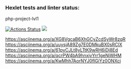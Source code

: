 ### Hexlet tests and linter status:
php-project-lvl1

[![Actions Status](https://github.com/CheshirSmil/php-project-lvl1/workflows/hexlet-check/badge.svg)](https://github.com/CheshirSmil/php-project-lvl1/actions)
<a href="https://codeclimate.com/github/CheshirSmil/php-project-lvl1/maintainability"><img src="https://api.codeclimate.com/v1/badges/4a45876e296a624651ba/maintainability" /></a>


https://asciinema.org/a/XG8VgcaB6XhGCyZcdSyWr8zqR
https://asciinema.org/a/uuysjA89Zg7E0DMkuBX0sRClX
https://asciinema.org/a/61pyCJLt8yLTtK9wRH6iDj8Ed
https://asciinema.org/a/qcrPW4bA9hnxjvYrr1geNjWHM
https://asciinema.org/a/KwMhh7AorNYJ0flGiYz0ONXci